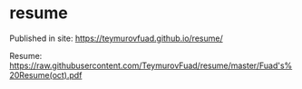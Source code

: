 # resume

Published in site: https://teymurovfuad.github.io/resume/

Resume: https://raw.githubusercontent.com/TeymurovFuad/resume/master/Fuad's%20Resume(oct).pdf
